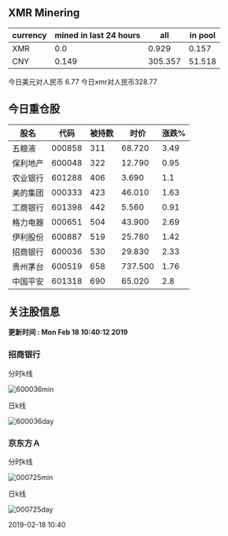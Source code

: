 ## XMR Minering

|currency|mined in last 24 hours|all|in pool|
|---|---|---|---|
|XMR|0.0|0.929|0.157|
|CNY|0.149|305.357|51.518|

今日美元对人民币 6.77	今日xmr对人民币328.77


## 今日重仓股 

|股名|代码|被持数|时价|涨跌%|
|---|---|---|---|---|
|五粮液|000858|311|68.720|3.49|
|保利地产|600048|322|12.790|0.95|
|农业银行|601288|406|3.690|1.1|
|美的集团|000333|423|46.010|1.63|
|工商银行|601398|442|5.560|0.91|
|格力电器|000651|504|43.900|2.69|
|伊利股份|600887|519|25.780|1.42|
|招商银行|600036|530|29.830|2.33|
|贵州茅台|600519|658|737.500|1.76|
|中国平安|601318|690|65.020|2.8|

## 关注股信息
**更新时间 : Mon Feb 18 10:40:12 2019**
### 招商银行 
分时k线

![600036min](http://image.sinajs.cn/newchart/min/n/sh600036.gif)

日k线

![600036day](http://image.sinajs.cn/newchart/daily/n/sh600036.gif)

### 京东方Ａ 
分时k线

![000725min](http://image.sinajs.cn/newchart/min/n/sz000725.gif)

日k线

![000725day](http://image.sinajs.cn/newchart/daily/n/sz000725.gif)

2019-02-18 10:40